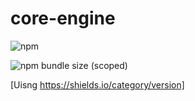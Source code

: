 # core-engine

![npm](https://img.shields.io/npm/v/@paraselixir/react-core-components)

![npm bundle size (scoped)](https://img.shields.io/bundlephobia/min/@paraselixir/react-core-components)

[Uisng https://shields.io/category/version]
